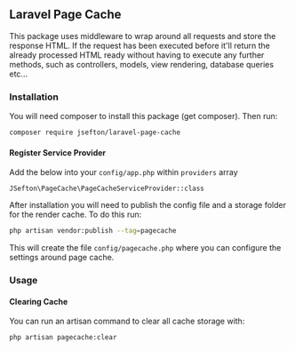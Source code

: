 ## Laravel Page Cache

This package uses middleware to wrap around all requests and store the response HTML. If the request has been executed before it'll return the already processed HTML ready without having to execute any further methods, such as controllers, models, view rendering, database queries etc...

### Installation

You will need composer to install this package (get composer). Then run:

```bash
composer require jsefton/laravel-page-cache
```

#### Register Service Provider

Add the below into your `config/app.php` within `providers` array

```
JSefton\PageCache\PageCacheServiceProvider::class
```

After installation you will need to publish the config file and a storage folder for the render cache. To do this run:

```bash
php artisan vendor:publish --tag=pagecache
```

This will create the file `config/pagecache.php` where you can configure the settings around page cache.


### Usage

#### Clearing Cache

You can run an artisan command to clear all cache storage with:

```bash
php artisan pagecache:clear
```
